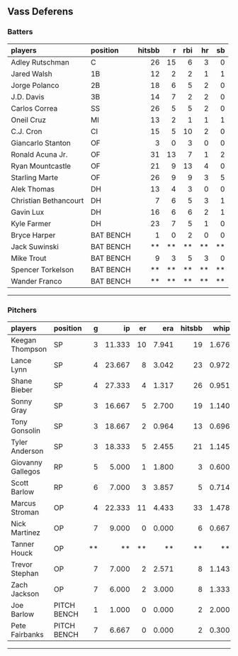 ## Vass Deferens

### Batters

 
|players               |position  | hitsbb|  r| rbi| hr| sb| 
|:---------------------|:---------|------:|--:|---:|--:|--:| 
|Adley Rutschman       |C         |     26| 15|   6|  3|  0| 
|Jared Walsh           |1B        |     12|  2|   2|  1|  1| 
|Jorge Polanco         |2B        |     18|  6|   5|  2|  0| 
|J.D. Davis            |3B        |     14|  7|   2|  2|  0| 
|Carlos Correa         |SS        |     26|  5|   5|  2|  0| 
|Oneil Cruz            |MI        |     13|  2|   1|  1|  1| 
|C.J. Cron             |CI        |     15|  5|  10|  2|  0| 
|Giancarlo Stanton     |OF        |      3|  0|   3|  0|  0| 
|Ronald Acuna Jr.      |OF        |     31| 13|   7|  1|  2| 
|Ryan Mountcastle      |OF        |     21|  9|  13|  4|  0| 
|Starling Marte        |OF        |     26|  9|   9|  3|  5| 
|Alek Thomas           |DH        |     13|  4|   3|  0|  0| 
|Christian Bethancourt |DH        |      7|  6|   5|  3|  1| 
|Gavin Lux             |DH        |     16|  6|   6|  2|  1| 
|Kyle Farmer           |DH        |     23|  7|   5|  1|  0| 
|Bryce Harper          |BAT BENCH |      1|  0|   2|  0|  0| 
|Jack Suwinski         |BAT BENCH |     **| **|  **| **| **| 
|Mike Trout            |BAT BENCH |      9|  3|   5|  3|  0| 
|Spencer Torkelson     |BAT BENCH |     **| **|  **| **| **| 
|Wander Franco         |BAT BENCH |     **| **|  **| **| **| 


* * *

### Pitchers

 
|players           |position    |  g|     ip| er|   era| hitsbb|  whip| so|  w| sv| 
|:-----------------|:-----------|--:|------:|--:|-----:|------:|-----:|--:|--:|--:| 
|Keegan Thompson   |SP          |  3| 11.333| 10| 7.941|     19| 1.676|  8|  1|  0| 
|Lance Lynn        |SP          |  4| 23.667|  8| 3.042|     23| 0.972| 26|  1|  0| 
|Shane Bieber      |SP          |  4| 27.333|  4| 1.317|     26| 0.951| 27|  2|  0| 
|Sonny Gray        |SP          |  3| 16.667|  5| 2.700|     19| 1.140| 21|  1|  0| 
|Tony Gonsolin     |SP          |  3| 18.667|  2| 0.964|     13| 0.696| 14|  3|  0| 
|Tyler Anderson    |SP          |  3| 18.333|  5| 2.455|     21| 1.145| 14|  0|  0| 
|Giovanny Gallegos |RP          |  5|  5.000|  1| 1.800|      3| 0.600|  4|  0|  1| 
|Scott Barlow      |RP          |  6|  7.000|  3| 3.857|      5| 0.714|  9|  1|  3| 
|Marcus Stroman    |OP          |  4| 22.333| 11| 4.433|     33| 1.478| 16|  0|  0| 
|Nick Martinez     |OP          |  7|  9.000|  0| 0.000|      6| 0.667|  9|  0|  1| 
|Tanner Houck      |OP          | **|     **| **|    **|     **|    **| **| **| **| 
|Trevor Stephan    |OP          |  7|  7.000|  2| 2.571|      8| 1.143| 12|  0|  0| 
|Zach Jackson      |OP          |  7|  6.000|  2| 3.000|      8| 1.333|  8|  0|  0| 
|Joe Barlow        |PITCH BENCH |  1|  1.000|  0| 0.000|      2| 2.000|  1|  0|  0| 
|Pete Fairbanks    |PITCH BENCH |  7|  6.667|  0| 0.000|      2| 0.300|  9|  0|  2| 


* * *


